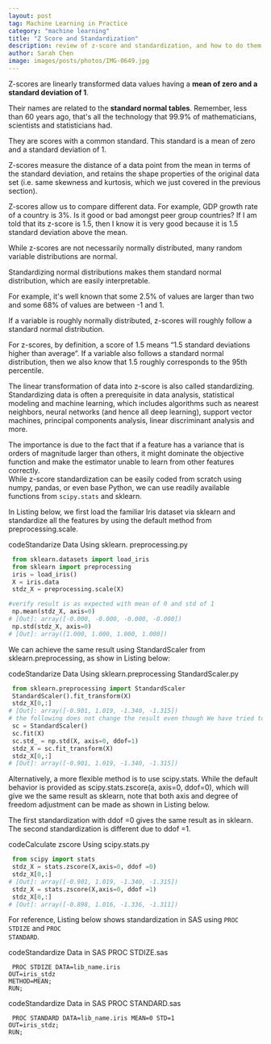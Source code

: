 ```yaml
---
layout: post
tag: Machine Learning in Practice
category: "machine learning"
title: "Z Score and Standardization"
description: review of z-score and standardization, and how to do them in python and SAS
author: Sarah Chen
image: images/posts/photos/IMG-0649.jpg
---
```

[](/images/posts/photos/IMG-0649.JPG)

Z-scores are linearly transformed data values having a **mean of zero and a standard deviation of 1**.  

Their names are related to the **standard normal tables**.  Remember, less than 60 years ago, that's all the technology that 99.9% of mathematicians, scientists and statisticians had.  

They are scores with a common standard. This standard is a mean of zero and a standard deviation of 1.     

Z-scores measure the distance of a data point from the mean in terms of the standard deviation, and retains the shape properties of the original data set (i.e. same skewness and kurtosis, which we just covered in the previous section).

Z-scores allow us to compare different data.   For example, GDP growth rate of a country is 3%.  Is it good or bad amongst peer group countries?   If I am told that its z-score is 1.5, then I know it is very good because it is 1.5 standard deviation above the mean. 

While z-scores are not necessarily normally distributed, many random variable distributions are normal.  

Standardizing normal distributions makes them standard normal distribution, which are easily interpretable.  

For example, it's well known that some 2.5% of values are larger than two and some 68% of values are between -1 and 1. 

If a variable is roughly normally distributed, z-scores will roughly follow a standard normal distribution. 

For z-scores, by definition, a score of 1.5 means “1.5 standard deviations higher than average”.   If a variable also follows a standard normal distribution, then we also know that 1.5 roughly corresponds to the 95th percentile. 

The linear transformation of data into z-score is also called standardizing.  Standardizing data is often a prerequisite in data analysis, statistical modeling and machine learning, which includes algorithms such as nearest neighbors, neural networks (and hence all deep learning), support vector machines, principal components analysis, linear discriminant analysis and more.  

The importance is due to the fact that if a feature has a variance that is orders of magnitude larger than others, it might dominate the objective function and make the estimator unable to learn from other features correctly.   
While z-score standardization can be easily coded from scratch using numpy, pandas, or even base Python, we can use readily available functions from <code class='coding'>scipy.stats</code> and sklearn. 

In Listing below, we first load the familiar Iris dataset via sklearn and standardize all the features by using the default method from preprocessing.scale.

<div class="code-head"><span>code</span>Standarize Data Using sklearn. preprocessing.py</div>

```python
 from sklearn.datasets import load_iris
 from sklearn import preprocessing
 iris = load_iris()
 X = iris.data
 stdz_X = preprocessing.scale(X)

#verify result is as expected with mean of 0 and std of 1
 np.mean(stdz_X, axis=0)
# [Out]: array([-0.000, -0.000, -0.000, -0.000])
 np.std(stdz_X, axis=0)
# [Out]: array([1.000, 1.000, 1.000, 1.000])
```

We can achieve the same result using StandardScaler from sklearn.preprocessing, as show in Listing below:

<div class="code-head"><span>code</span>Standarize Data Using sklearn.preprocessing StandardScaler.py</div>

```python
 from sklearn.preprocessing import StandardScaler
 StandardScaler().fit_transform(X)
 stdz_X[0,:]
# [Out]: array([-0.901, 1.019, -1.340, -1.315])
# the following does not change the result even though We have tried to replace the standard deviation with the degree of freedom adjusted one. 
 sc = StandardScaler()
 sc.fit(X)
 sc.std_ = np.std(X, axis=0, ddof=1)
 stdz_X = sc.fit_transform(X)
 stdz_X[0,:]
# [Out]: array([-0.901, 1.019, -1.340, -1.315])

```

Alternatively, a more flexible method is to use scipy.stats.  While the default behavior is provided as scipy.stats.zscore(a, axis=0, ddof=0), which will give we the same result as sklearn, note that both axis and degree of freedom adjustment can be made as shown in Listing below.  

The first standardization with ddof =0 gives the same result as in sklearn.   The second standardization is different due to ddof =1.  

<div class="code-head"><span>code</span>Calculate zscore Using scipy.stats.py</div>

```python
 from scipy import stats
 stdz_X = stats.zscore(X,axis=0, ddof =0)
 stdz_X[0,:]
# [Out]: array([-0.901, 1.019, -1.340, -1.315])
 stdz_X = stats.zscore(X,axis=0, ddof =1)
 stdz_X[0,:]
# [Out]: array([-0.898, 1.016, -1.336, -1.311])
```
For reference, Listing below shows standardization in SAS using <code class="coding">PROC STDIZE</code> and <code class="coding">PROC STANDARD</code>. 
<div class="code-head"><span>code</span>Standardize Data in SAS PROC STDIZE.sas</div>

```sas
 PROC STDIZE DATA=lib_name.iris 
OUT=iris_stdz 
METHOD=MEAN;
RUN;
```
<div class="code-head"><span>code</span>Standardize Data in SAS PROC STANDARD.sas</div>

```sas
 PROC STANDARD DATA=lib_name.iris MEAN=0 STD=1 
OUT=iris_stdz;
RUN;
```
